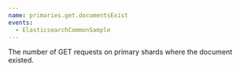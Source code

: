 ```yaml
---
name: primaries.get.documentsExist
events:
  - ElasticsearchCommonSample
---
```


The number of GET requests on primary shards where the document existed.